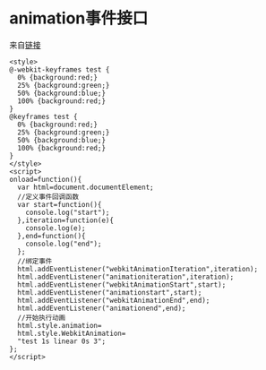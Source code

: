 # animation事件接口

来自[链接](https://www.web-tinker.com/article/20338.html)

    <style>
    @-webkit-keyframes test {
      0% {background:red;}
      25% {background:green;}
      50% {background:blue;}
      100% {background:red;}
    }
    @keyframes test {
      0% {background:red;}
      25% {background:green;}
      50% {background:blue;}
      100% {background:red;}
    }
    </style>
    <script>
    onload=function(){
      var html=document.documentElement;
      //定义事件回调函数
      var start=function(){
        console.log("start");
      },iteration=function(e){
        console.log(e);
      },end=function(){
        console.log("end");
      };
      //绑定事件
      html.addEventListener("webkitAnimationIteration",iteration);
      html.addEventListener("animationiteration",iteration);
      html.addEventListener("webkitAnimationStart",start);
      html.addEventListener("animationstart",start);
      html.addEventListener("webkitAnimationEnd",end);
      html.addEventListener("animationend",end);
      //开始执行动画
      html.style.animation=
      html.style.WebkitAnimation=
      "test 1s linear 0s 3";
    };
    </script>